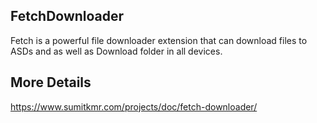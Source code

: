 ## FetchDownloader

Fetch is a powerful file downloader extension that can download files to ASDs and as well as Download folder in all devices.

## More Details

https://www.sumitkmr.com/projects/doc/fetch-downloader/